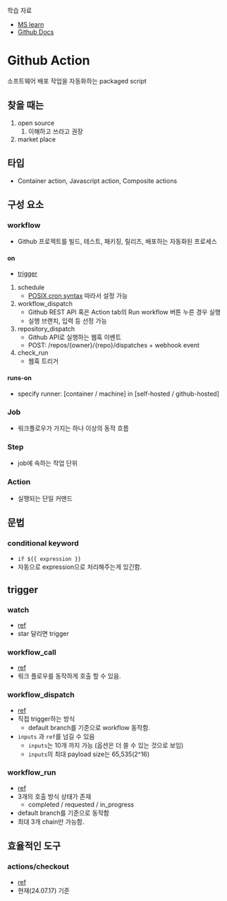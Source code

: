 학습 자료
- [MS learn](https://learn.microsoft.com/en-us/collections/n5p4a5z7keznp5)
- [Github Docs](https://docs.github.com/en/actions)

# Github Action
소프트웨어 배포 작업을 자동화하는 packaged script

## 찾을 때는
1. open source
    1. 이해하고 쓰라고 권장
1. market place

## 타입
- Container action, Javascript action, Composite actions

## 구성 요소
### workflow
- Github 프로젝트를 빌드, 테스트, 패키징, 릴리즈, 배포하는 자동화된 프로세스
#### on
- [trigger](https://docs.github.com/actions/using-workflows/events-that-trigger-workflows)
1. schedule
    - [POSIX cron syntax](https://pubs.opengroup.org/onlinepubs/9699919799/utilities/crontab.html#tag_20_25_07) 따라서 설정 가능
1. workflow_dispatch
    - Github REST API 혹은 Action tab의 Run workflow 버튼 누른 경우 실행
    - 실행 브랜치, 입력 등 선정 가능
1. repository_dispatch
    - Github API로 실행하는 웹훅 이벤트
    - POST: /repos/{owner}/{repo}/dispatches + webhook event
1. check_run
    - 웹훅 트리거

#### runs-on
- specify runner: [container / machine] in [self-hosted / github-hosted]

### Job
- 워크플로우가 가지는 하나 이상의 동작 흐름

### Step
- job에 속하는 작업 단위

### Action
- 실행되는 단일 커맨드

## 문법
### conditional keyword
- `if ${{ expression }}`
- 자동으로 expression으로 처리해주는게 있긴함.

## trigger
### watch
- [ref](https://docs.github.com/en/actions/using-workflows/events-that-trigger-workflows#watch)
- star 달리면 trigger
### workflow_call
- [ref](https://docs.github.com/en/actions/using-workflows/events-that-trigger-workflows#workflow_call)
- 워크 플로우를 동작하게 호출 할 수 있음.
### workflow_dispatch
- [ref](https://docs.github.com/en/actions/using-workflows/events-that-trigger-workflows#workflow_dispatch)
- 직접 trigger하는 방식
    - default branch를 기준으로 workflow 동작함.
- `inputs` 과 `ref`를 넘길 수 있음
    - `inputs`는 10개 까지 가능 (옵션은 더 쓸 수 있는 것으로 보임)
    - `inputs`의 최대 payload size는 65,535(2^16)
### workflow_run
- [ref](https://docs.github.com/en/actions/using-workflows/events-that-trigger-workflows#workflow_run)
- 3개의 호출 방식 상태가 존재
    - completed / requested / in_progress
- default branch를 기준으로 동작함
- 최대 3개 chain만 가능함.

## 효율적인 도구
### actions/checkout
- [ref](https://github.com/actions/checkout)
- 현재(24.07.17) 기준 
